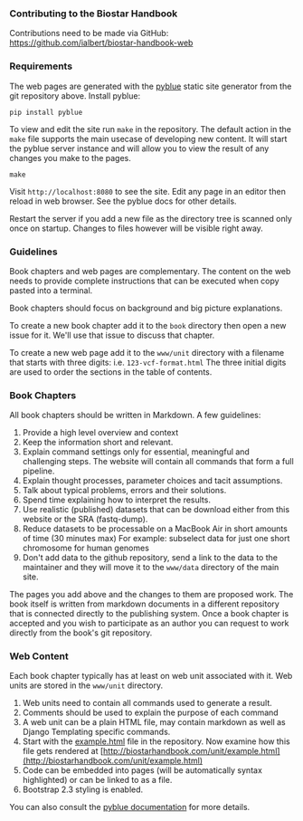 ### Contributing to the Biostar Handbook

Contributions need to be made via GitHub: https://github.com/ialbert/biostar-handbook-web

### Requirements

The web pages are generated with the [pyblue](https://github.com/ialbert/pyblue) 
static site generator from the git repository above. Install pyblue:

    pip install pyblue

To view and edit the site run `make` in the repository. The default action
in the `make` file supports the main usecase of developing new content.
It will start the pyblue server instance and will allow you
to view the result of any changes you make to the pages.

    make
    
Visit `http://localhost:8080` to see the site. Edit any page in
an editor then reload in web browser. See the pyblue docs for
other details.

Restart the server if you add a new file as the directory tree 
is scanned only once on startup. Changes to files however will 
be visible right away.
    
### Guidelines

Book chapters and web pages are complementary. 
The content on the web needs to provide complete instructions 
that can be executed when copy pasted into a terminal.

Book chapters should focus on background and big picture explanations.

To create a new book chapter add it to the `book` directory
then open a new issue for it. We'll use that issue to discuss
that chapter. 

To create a new web page add it to the `www/unit` directory with a filename
that starts with three digits: i.e. `123-vcf-format.html`  The three initial 
digits are used to order the sections in the table of contents.

### Book Chapters

All book chapters should be written in Markdown. A few guidelines:

1. Provide a high level overview and context
1. Keep the information short and relevant.
1. Explain command settings only for essential, meaningful and challenging steps. 
   The website will contain all commands that form a full pipeline.
1. Explain thought processes, parameter choices and tacit assumptions.
1. Talk about typical problems, errors and their solutions.
1. Spend time explaining how to interpret the results.
1. Use realistic (published) datasets that can be download either from this website or the SRA (fastq-dump).
1. Reduce datasets to be processable on a MacBook Air in short amounts of time (30 minutes max)
   For example: subselect data for just one short chromosome for human genomes 
1. Don't add data to the github repository, send a link to the data to the maintainer
   and they will move it to the `www/data` directory of the main site.
  
The pages you add above and the changes to them are proposed work.
The book itself is written from markdown documents in a different repository 
that is connected directly to the publishing system.
Once a book chapter is accepted and you wish to participate as an author you 
can request to work directly from the book's git repository. 

### Web Content

Each book chapter typically has at least on web unit associated with it.
Web units are stored in the `www/unit` directory. 

1. Web units need to contain all commands used to generate a result.
1. Comments should be used to explain the purpose of each command
1. A web unit can be a plain HTML file,
   may contain markdown as well as Django Templating specific commands.
1. Start with the [example.html](https://github.com/ialbert/biostar-handbook-web/blob/master/www/unit/example.html) 
   file in the repository. Now examine how this file gets rendered at
   [http://biostarhandbook.com/unit/example.html](http://biostarhandbook.com/unit/example.html)
1. Code can be embedded into pages 
   (will be automatically syntax highlighted) or can be linked to as a file.
1. Bootstrap 2.3 styling is enabled.

You can also consult the [pyblue documentation](http://ialbert.github.io/pyblue/) for more details.
